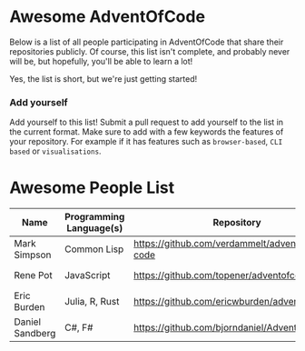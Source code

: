 # Awesome AdventOfCode

Below is a list of all people participating in AdventOfCode that share their repositories publicly. Of course, this list isn't complete, and probably never will be, but hopefully, you'll be able to learn a lot!

Yes, the list is short, but we're just getting started! 

### Add yourself
Add yourself to this list! Submit a pull request to add yourself to the list in the current format. Make sure to add with a few keywords the features of your repository. For example if it has features such as `browser-based`, `CLI based` or `visualisations`. 

# Awesome People List

| Name            | Programming Language(s) | Repository                                    | Features       | 
| --------------- | ----------------------- | --------------------------------------------- | -------------- |
| Mark Simpson    | Common Lisp             | https://github.com/verdammelt/advent-of-code  |                |
| Rene Pot        | JavaScript              | https://github.com/topener/adventofcode       | Node/CLI based |
| Eric Burden     | Julia, R, Rust          | https://github.com/ericwburden/advent_of_code |                |
| Daniel Sandberg | C#, F#                  | https://github.com/bjorndaniel/AdventOfCode   |                |